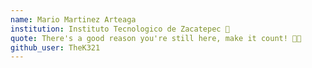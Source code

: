```yaml
---
name: Mario Martinez Arteaga
institution: Instituto Tecnologico de Zacatepec 🚩
quote: There's a good reason you're still here, make it count! 🙌🏻
github_user: TheK321
---
```

